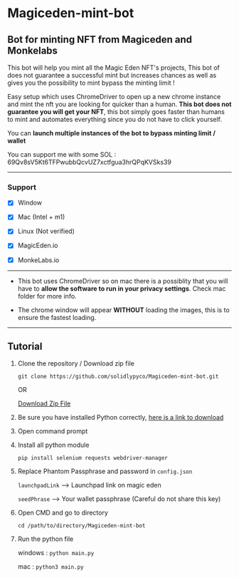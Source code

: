# Magiceden-mint-bot
Bot for minting NFT from Magiceden and Monkelabs
---

This bot will help you mint all the Magic Eden NFT's projects, This bot of does not guarantee a successful mint but increases chances as well as gives you the possibility to mint bypass the minting limit !

Easy setup which uses ChromeDriver to open up a new chrome instance and mint the nft you are looking for quicker than a human. **This bot does not guarantee you will get your NFT**, this bot simply goes faster than humans to mint and automates everything since you do not have to click yourself.

You can **launch multiple instances of the bot to bypass minting limit / wallet**

You can support me with some SOL : 69Qv8sV5Kt6TFPwubbQcvUZ7xctfgua3hrQPqKVSks39

---

### Support

-   [x] Window
-   [x] Mac (Intel + m1)
-   [x] Linux (Not verified)

-   [x] MagicEden.io
-   [x] MonkeLabs.io

---

-   This bot uses ChromeDriver so on mac there is a possiblity that you will have to **allow the software to run in your privacy settings**. Check mac folder for more info.

-   The chrome window will appear **WITHOUT** loading the images, this is to ensure the fastest loading.

---

## Tutorial

1. Clone the repository / Download zip file

    `git clone https://github.com/solidlypyco/Magiceden-mint-bot.git`

    OR

    [Download Zip File](https://github.com/solidlypyco/Magiceden-mint-bot/archive/refs/heads/main.zip)
    

2. Be sure you have installed Python correctly, [here is a link to download](https://www.python.org/downloads/)

2. Open command prompt

3. Install all python module

   `pip install selenium requests webdriver-manager`
   
4. Replace Phantom Passphrase and password in `config.json`

    `launchpadLink` --> Launchpad link on magic eden

    `seedPhrase` --> Your wallet passphrase (Careful do not share this key)

5. Open CMD and go to directory

    `cd /path/to/directory/Magiceden-mint-bot`

6. Run the python file

    windows : `python main.py`

    mac : `python3 main.py`
